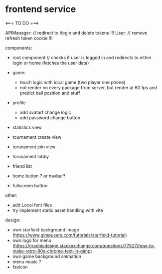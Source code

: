 # frontend service

<=== TO DO ===>

APIManager:         // redirect to /login and delete tokens !!!
User:               // remove refresh token cookie !!!

components:
- root component  // checks if user is logged in and redirects to either login or home (fetches the user data)
- game:
    - touch logic with local game (two player one phone)
    - not render on every package from server, but render at 60 fps and predict ball position and stuff
- profile
    - add avatart change logic
    - add password change button

- statistics view
- tournament create view
- torunament join view
- torunament lobby
- friend list

- home button ? or navbar?
- fullscreen button


other:
- add Local font files
- try implement static asset handling with vite


design:
- own starfield background image (https://www.gimpusers.com/tutorials/starfield-tutorial)
- own logo for menu (https://graphicdesign.stackexchange.com/questions/77527/how-to-make-retro-80s-chrome-text-in-gimp)
- own game background animation
- menu music ?
- favicon